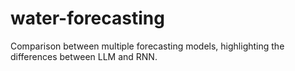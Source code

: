 # water-forecasting
Comparison between multiple forecasting models, highlighting the differences between LLM and RNN.
